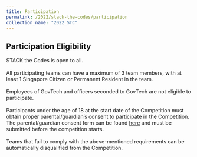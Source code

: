 ```yaml
---
title: Participation
permalink: /2022/stack-the-codes/participation
collection_name: "2022_STC"
---
```

## Participation Eligibility

STACK the Codes is open to all. 
<br><br>
All participating teams can have a maximum of 3 team members, with at least 1 Singapore Citizen or Permanent Resident in the team.
<br><br>
Employees of GovTech and officers seconded to GovTech are not eligible to participate.
<br><br>
Participants under the age of 18 at the start date of the Competition must obtain proper parental/guardian’s consent to participate in the Competition. The parental/guardian consent form can be found [here](/files/STACK%20the%20Codes%20Consent%20and%20Indemnity%20Form.docx) and must be submitted before the competition starts. 
<br><br>
Teams that fail to comply with the above-mentioned requirements can be automatically disqualified from the Competition.


